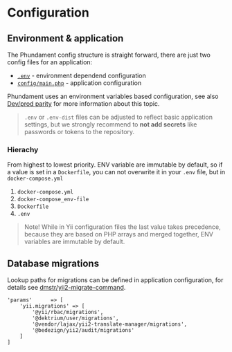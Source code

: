 Configuration
=============

## Environment & application

The Phundament config structure is straight forward, there are just two config files for an application:

 - [`.env`](https://github.com/phundament/app/blob/master/.env-dist) - environment dependend configuration
 - [`config/main.php`](https://github.com/phundament/app/blob/master/config/main.php) - application configuration

Phundament uses an environment variables based configuration, see also [Dev/prod parity](http://12factor.net/dev-prod-parity) for more information about this topic.

> `.env` or `.env-dist` files can be adjusted to reflect basic application settings, but we strongly
> recommend to **not add secrets** like passwords or tokens to the repository. 

### Hierachy

From highest to lowest priority. ENV variable are immutable by default, so if a value is set in a `Dockerfile`, you can not
 overwrite it in your `.env` file, but in `docker-compose.yml`

1. `docker-compose.yml`
2. `docker-compose_env-file`
3. `Dockerfile`
4. `.env`

> Note! While in Yii configuration files the last value takes precedence, because they are based on PHP arrays and merged 
> together, ENV variables are immutable by default.


## Database migrations

Lookup paths for migrations can be defined in application configuration, for details see [dmstr/yii2-migrate-command](https://github.com/dmstr/yii2-migrate-command/blob/master/README.md).

    'params'      => [
        'yii.migrations' => [
            '@yii/rbac/migrations',
            '@dektrium/user/migrations',
            '@vendor/lajax/yii2-translate-manager/migrations',
            '@bedezign/yii2/audit/migrations'
        ]
    ]
